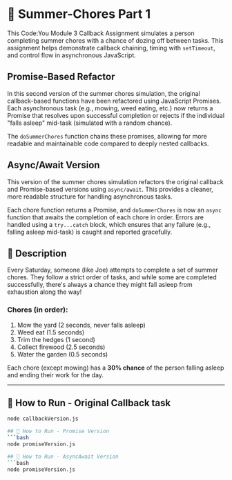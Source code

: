 # 🧹 Summer-Chores Part 1

This Code:You Module 3 Callback Assignment simulates a person completing summer chores with a chance of dozing off between tasks. This assignment helps demonstrate callback chaining, timing with `setTimeout`, and control flow in asynchronous JavaScript.

## Promise-Based Refactor

In this second version of the summer chores simulation, the original callback-based functions have been refactored using JavaScript Promises. Each asynchronous task (e.g., mowing, weed eating, etc.) now returns a Promise that resolves upon successful completion or rejects if the individual "falls asleep" mid-task (simulated with a random chance).

The `doSummerChores` function chains these promises, allowing for more readable and maintainable code compared to deeply nested callbacks.

## Async/Await Version

This version of the summer chores simulation refactors the original callback and Promise-based versions using `async/await`. This provides a cleaner, more readable structure for handling asynchronous tasks.

Each chore function returns a Promise, and `doSummerChores` is now an `async` function that awaits the completion of each chore in order. Errors are handled using a `try...catch` block, which ensures that any failure (e.g., falling asleep mid-task) is caught and reported gracefully.


## 📝 Description

Every Saturday, someone (like Joe) attempts to complete a set of summer chores. They follow a strict order of tasks, and while some are completed successfully, there's always a chance they might fall asleep from exhaustion along the way!

### Chores (in order):
1. Mow the yard (2 seconds, never falls asleep)
2. Weed eat (1.5 seconds)
3. Trim the hedges (1 second)
4. Collect firewood (2.5 seconds)
5. Water the garden (0.5 seconds)

Each chore (except mowing) has a **30% chance** of the person falling asleep and ending their work for the day.

---

## 🚀 How to Run - Original Callback task
```bash
node callbackVersion.js

## 🚀 How to Run - Promise Version
```bash
node promiseVersion.js

## 🚀 How to Run - AsyncAwait Version
```bash
node promiseVersion.js
